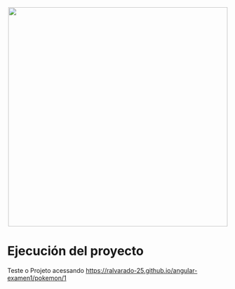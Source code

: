 <div align="center">
  <img width="500px" src="https://media.licdn.com/dms/image/C4E0BAQG3b9dPQ5oaTw/company-logo_200_200/0/1612886177953?e=2147483647&v=beta&t=-CT-sdBMWKf5QaFKiHT3JHD_BFUdBQ1HYFVv6IvnHP4">
</div>

<!-- ## Índice

* [Sobre](#Sobre)
* [Funcionalidades](#Funcionalidades)
    * [Responsividade](#Responsividade)
        * [Desktop](#dektop)
        * [Tablet](#tablet)
        * [Mobile](#mobile)
    * [Listar Pokémons](#listar-os-151-primeiros-pokémon)
    * [Status do Pokémon](#exibir-as-informações-do-pokémon-escolhido)
    * [Buscar Pokémon](#pesquisar-por-um-pokémon)
* [Teste o Projeto](#Teste-o-Projeto)

# Sobre o Projeto

<p align="center">
<img src="https://img.shields.io/badge/Status-Em%20Desenvolvimento-brightgreen?style=for-the-badge"/>
<img src="https://img.shields.io/badge/Version-1.0-green?style=for-the-badge"/>
</p>

Angular Pokedex é um projeto desenvolvido utilizando Angular e a API [PokéApi](https://pokeapi.co). Com intuito de aprofundar meus conhecimentos em Angular e consumo de APIs externas.

<div style="display: inline_block">
    <img align="center" alt="TypeScript" src="https://img.shields.io/badge/TypeScript-007ACC?style=for-the-badge&logo=typescript&logoColor=white">
    <img align="center" alt="Angular" src="https://img.shields.io/badge/Angular-DD0031?style=for-the-badge&logo=angular&logoColor=white">
    <img align="center" width="90px" alt="PokeApi" src="https://raw.githubusercontent.com/PokeAPI/media/master/logo/pokeapi.svg">
</div><br>

# Funcionalidades

- [x] Responsividade
- [x] Listar todos os primeiros 151 Pokémon
- [x] Exibir todas as informações do Pokémon escolhido
- [x] Pesquisar por um pokémon
- [ ] Exibir fraquezas dos tipos do Pokémon
- [ ] Exibir a linha evolutiva do Pokémon
- [ ] Exibir formas alternativas do Pokémon
- [ ] Carregar mais Pokémon ao chegar ao fim

## Responsividade

<div>
  <img src="https://raw.githubusercontent.com/IgormBonfim/media/master/Angular-Pokedex/imagens/Telas.png">
</div>

### Dektop

<div>
  <img src="https://raw.githubusercontent.com/IgormBonfim/media/master/Angular-Pokedex/imagens/Computer.png">
</div>

### Tablet

<div>
  <img src="https://raw.githubusercontent.com/IgormBonfim/media/master/Angular-Pokedex/imagens/Tablet.png">
</div>

### Mobile

<div>
  <img src="https://raw.githubusercontent.com/IgormBonfim/media/master/Angular-Pokedex/imagens/Smartphone.png">
</div>

## Listar os 151 primeiros Pokémon

<div>
  <img src="https://raw.githubusercontent.com/IgormBonfim/media/master/Angular-Pokedex/gifs/lista.gif">
</div>

## Exibir as informações do pokémon escolhido

<div>
  <img src="https://raw.githubusercontent.com/IgormBonfim/media/master/Angular-Pokedex/gifs/pokemon.gif">
</div>

## Pesquisar por um Pokémon

<div>
  <img src="https://raw.githubusercontent.com/IgormBonfim/media/master/Angular-Pokedex/gifs/busca.gif">
</div><br> -->

# Ejecución del proyecto

Teste o Projeto acessando https://ralvarado-25.github.io/angular-examen1/pokemon/1
